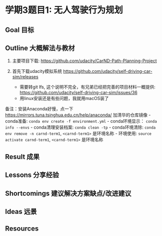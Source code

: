 # **学期3题目1: 无人驾驶行为规划**

## Goal 目标

## Outline 大概解法与教材
1. 主要项目下载: https://github.com/udacity/CarND-Path-Planning-Project
	
2. 首先下载udacity模拟系统 https://github.com/udacity/self-driving-car-sim/releases
	- 需要转git lfs, 这个说明不完全，有兄弟已经把完善的项目材料一概提供: https://github.com/udacity/self-driving-car-sim/issues/36
	- 用linux安装还是有些问题，我就用macOS装了

备注：安装Anaconda好慢，点一下 https://mirrors.tuna.tsinghua.edu.cn/help/anaconda/ 加清华的仓库镜像
	- conda准备: `conda env create -f environment.yml`
	- conda环境显示： `conda info --envs`
	- conda清理安装档案: `conda clean -tp`
	- conda环境清除: `conda env remove -n carnd-term1`, `<carnd-term1>` 是环境名称 
	- 环境使用: `source activate carnd-term1`, `<carnd-term1>` 是环境名称


## Result 成果

## Lessons 分享经验

## Shortcomings 建议解决方案缺点/改进建议

## Ideas 远景

## Resources


